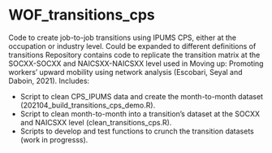 # WOF_transitions_cps
Code to create job-to-job transitions using IPUMS CPS, either at the occupation or industry level. Could be expanded to different definitions of transitions
Repository contains code to replicate the transition matrix at the SOCXX-SOCXX and NAICSXX-NAICSXX level used in Moving up: Promoting workers’ upward mobility using network analysis (Escobari, Seyal and Daboin, 2021). 
Includes:
- Script to clean CPS_IPUMS data and create the month-to-month dataset (202104_build_transitions_cps_demo.R).
- Script to clean month-to-month into a transition’s dataset at the SOCXX and NAICSXX level (clean_transitions_cps.R).
- Scripts to develop and test functions to crunch the transition datasets (work in progresss).

